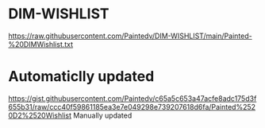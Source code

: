 # DIM-WISHLIST
https://raw.githubusercontent.com/Paintedv/DIM-WISHLIST/main/Painted-%20DIMWishlist.txt
# Automaticlly updated

https://gist.githubusercontent.com/Paintedv/c65a5c653a47acfe8adc175d3f655b31/raw/ccc40f59861185ea3e7e049298e739207618d6fa/Painted%2520D2%2520Wishlist
Manually updated 
